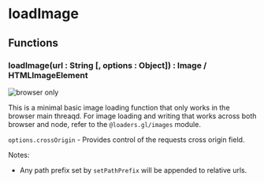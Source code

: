 # loadImage

## Functions

### loadImage(url : String [, options : Object]) : Image / HTMLImageElement

<p class="badges">
   <img src="https://img.shields.io/badge/browser-only-red.svg?style=flat-square" alt="browser only" />
</p>

This is a minimal basic image loading function that only works in the browser main threaqd. For image loading and writing that works across both browser and node, refer to the `@loaders.gl/images` module.

`options.crossOrigin` - Provides control of the requests cross origin field.

Notes:
* Any path prefix set by `setPathPrefix` will be appended to relative urls.
